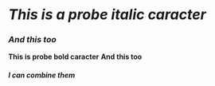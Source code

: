 # *This is a probe italic caracter*
### _And this too_

**This is probe bold caracter**
__And this too__

##### _I **can** combine them_
